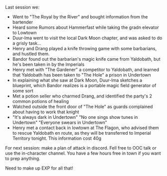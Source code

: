 Last session we:

* Went to "The Royal by the River" and bought information from the bartender
* Heard some Rumors about Hammerfast while taking the gradn elevator to Lowtown
* Duur-Ima went to visit the local Dark Moon chapter, and was asked to do a grisly task...
* Henry and Drang played a knife throwing game with some barbarians, and hustled them.
* Bandor found out the barbarian's magic knife came from Yaldobath, but he's been taken in by the Imperials
* Henry met with "The Gardener" a competitor to Yaldobath, and learned that Yaldobath has been taken to "The Hole" a prison in Undertown
* In explaining what she saw at Dark Moon, Duur-Ima sketches a blueprint, which Bandor realizes is a portable magic field generator of some sort
* Met a potion seller who charmed Drang, and identified the party's 2 common potions of healing
* Watched outside the front door of "The Hole" as guards complained about having to work that knight
* "It's always dark in Undertown" "No one sings show tunes in Undertown" "Everyone swears in Undertown"
* Henry met a contact back in lowtown at The Flagon, who advised them to rescue Yaldobath en route, as they will be transferred to Imperial Territory tonight. This information cost 40g


For next session: make a plan of attack in discord. Fell free to OOC talk or use the in-character channel. You have a few hours free in town if you want to prep anything.

Need to make up EXP for all that!